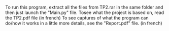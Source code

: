To run this program, extract all the files from TP2.rar in the same folder and then just launch the "Main.py" file.
Tosee what the project is based on, read the TP2.pdf file (in french)
To see captures of what the program can do/how it works in a little more details, see the "Report.pdf" file. (in french)
